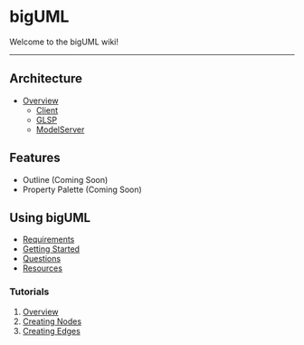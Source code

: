 # bigUML

Welcome to the bigUML wiki!

---

## Architecture

- [Overview](./architecture/Overview.md)
  - [Client](./architecture/client/Client.md)
  - [GLSP](./architecture/server/GLSP.md)
  - [ModelServer](./architecture/server/ModelServer.md)

## Features

- Outline (Coming Soon)
- Property Palette (Coming Soon)

## Using bigUML

- [Requirements](./Requirements.md)
- [Getting Started](./GettingStarted.md)
- [Questions](./Questions.md)
- [Resources](./Resources.md)

### Tutorials

1. [Overview](./tutorial/Overview.md)
2. [Creating Nodes](./tutorial/1_CreatingNodes.md)
3. [Creating Edges](./tutorial/2_CreatingEdges.md)
